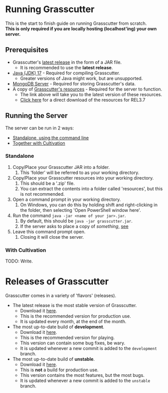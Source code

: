 # Running Grasscutter

This is the start to finish guide on running Grasscutter from scratch.\
**This is only required if you are locally hosting (localhost'ing) your own server.**

## Prerequisites

- Grasscutter's [latest release](#releases-of-grasscutter) in the form of a JAR file.
  - It is recommended to use the **latest release**.
- [Java (JDK) 17](https://www.oracle.com/java/technologies/javase/jdk17-archive-downloads.html) - Required for compiling Grasscutter.
    - Greater versions of Java might work, but are unsupported.
- [MongoDB Server](https://www.mongodb.com/try/download/community) - Required for storing Grasscutter's data.
- A copy of [Grasscutter's resources](https://gitlab.com/YuukiPS/GC-Resources) - Required for the server to function.
  - The link above will take you to the latest version of these resources.
  - [Click here](https://autopatchgc.yuanshen.zip/dev_pc/serverdata/3.7/latest) for a direct download of the resources for REL3.7

## Running the Server

The server can be run in 2 ways:
- [Standalone, using the command line](#standalone)
- [Together with Cultivation](#with-cultivation)

### Standalone

1. Copy/Place your Grasscutter JAR into a folder. 
   1. This 'folder' will be referred to as your working directory.
2. Copy/Place your Grasscutter resources into your working directory.
   1. This should be a '.zip' file.
   2. You can extract the contents into a folder called 'resources', but this is not recommended.
3. Open a command prompt in your working directory.
   1. On Windows, you can do this by holding shift and right-clicking in the folder, then selecting 'Open PowerShell window here'.
4. Run the command `java -jar <name of your jar>.jar`.
   1. By default, this should be `java -jar grasscutter.jar`.
   2. If the server asks to place a copy of _something_, [see](/Troubleshooting#fixing-the-config)
5. Leave this command prompt open.
   1. Closing it will close the server.

### With Cultivation

TODO: Write.

# Releases of Grasscutter

Grasscutter comes in a variety of 'flavors' (releases).
- The latest release is the most stable version of Grasscutter.
  - Download it [here](https://github.com/Grasscutters/Grasscutter/releases/).
  - This is the recommended version for production use.
  - It is updated every month, at the end of the month.
- The most up-to-date build of **development**.
  - Download it [here](https://autopatchgc.yuanshen.zip/dev_pc/grasscutter/development/latest).
  - This is the recommended version for playing.
  - This version can contain some bug fixes, be wary.
  - It is updated whenever a new commit is added to the `development` branch.
- The most up-to-date build of **unstable**.
  - Download it [here](https://autopatchgc.yuanshen.zip/dev_pc/grasscutter/unstable/latest).
  - This is **not** a build for production use.
  - This version contains the most features, but the most bugs.
  - It is updated whenever a new commit is added to the `unstable` branch.